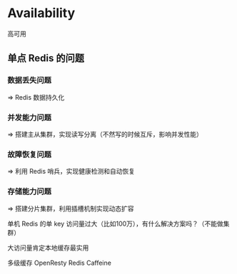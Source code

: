 # Availability

高可用

## 单点 Redis 的问题

### 数据丢失问题

=> Redis 数据持久化

### 并发能力问题

=> 搭建主从集群，实现读写分离（不然写的时候互斥，影响并发性能）

### 故障恢复问题

=> 利用 Redis 哨兵，实现健康检测和自动恢复

### 存储能力问题

=> 搭建分片集群，利用插槽机制实现动态扩容

单机 Redis 的单 key 访问量过大（比如100万），有什么解决方案吗？（不能做集群） 

大访问量肯定本地缓存最实用     

多级缓存 OpenResty Redis Caffeine     
